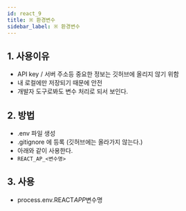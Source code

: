 ```yaml
---
id: react_9
title: ※ 환경변수
sidebar_label: ※ 환경변수
---
```


## 1. 사용이유

-   API key / 서버 주소등 중요한 정보는 깃허브에 올리지 않기 위함
-   내 로컬에만 저장되기 때문에 안전
-   개발자 도구로봐도 변수 처리로 되서 보인다.

## 2. 방법

-   .env 파일 생성
-   .gitignore 에 등록 (깃허브에는 올라가지 않는다.)
-   아래와 같이 사용한다.
-   `REACT_AP_<변수명>`

## 3. 사용

-   process.env.REACT*APP*변수명
